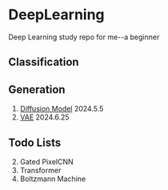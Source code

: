 # DeepLearning
Deep Learning study repo for me--a beginner

## Classification


## Generation
1. [Diffusion Model](./DDPM/note.md) 2024.5.5
2. [VAE](./VAE/note.md) 2024.6.25

## Todo Lists
2. Gated PixelCNN
3. Transformer
4. Boltzmann Machine